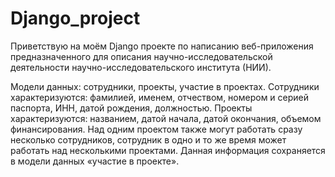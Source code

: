 # Django_project

Приветствую на моём Django проекте по написанию веб-приложения предназначенного для описания научно-исследовательской деятельности научно-исследовательского института (НИИ).

Модели данных: сотрудники, проекты, участие в проектах. 
Сотрудники характеризуются: фамилией, именем, отчеством, номером и серией паспорта, ИНН, датой рождения, должностью. 
Проекты характеризуются: названием, датой начала, датой окончания, объемом финансирования. 
Над одним проектом также могут работать сразу несколько сотрудников, сотрудник в одно и то же время может работать над несколькими проектами. 
Данная информация сохраняется в модели данных «участие в проекте».

